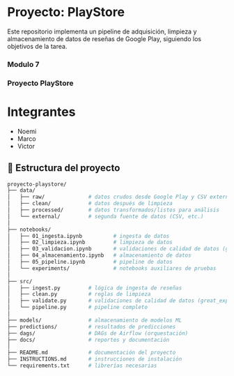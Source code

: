 # Proyecto: PlayStore

Este repositorio implementa un pipeline de adquisición, limpieza y almacenamiento de datos de reseñas de Google Play, siguiendo los objetivos de la tarea.

### Modulo 7
### Proyecto PlayStore

# Integrantes

- Noemi
- Marco
- Victor

## 📂 Estructura del proyecto

```bash
proyecto-playstore/
├── data/
│   ├── raw/              # datos crudos desde Google Play y CSV externos
│   ├── clean/            # datos después de limpieza
│   ├── processed/        # datos transformados/listos para análisis
│   └── external/         # segunda fuente de datos (CSV, etc.)
│
├── notebooks/
│   ├── 01_ingesta.ipynb          # ingesta de datos
│   ├── 02_limpieza.ipynb         # limpieza de datos
│   ├── 03_validacion.ipynb       # validaciones de calidad de datos (great_expectations)
│   ├── 04_almacenamiento.ipynb   # almacenamiento de datos
│   ├── 05_pipeline.ipynb         # pipeline de datos
│   └── experiments/              # notebooks auxiliares de pruebas
│
├── src/
│   ├── ingest.py         # lógica de ingesta de reseñas
│   ├── clean.py          # reglas de limpieza
│   ├── validate.py       # validaciones de calidad de datos (great_expectations)
│   └── pipeline.py       # pipeline completo
│
├── models/               # almacenamiento de modelos ML
├── predictions/          # resultados de predicciones
├── dags/                 # DAGs de Airflow (orquestación)
├── docs/                 # reportes y documentación
│
├── README.md             # documentación del proyecto
├── INSTRUCTIONS.md       # instrucciones de instalación
└── requirements.txt      # librerías necesarias


